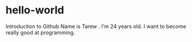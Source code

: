 # hello-world
Introduction to Github
Name is Tarew .
I'm 24 years old.
I want to become really good at programming.
